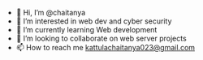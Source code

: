 - 👋 Hi, I’m @chaitanya
- 👀 I’m interested in web dev and cyber security
- 🌱 I’m currently learning Web development
- 💞️ I’m looking to collaborate on web server projects
- 📫 How to reach me kattulachaitanya023@gmail.com

<!---
chai2005/chai2005 is a ✨ special ✨ repository because its `README.md` (this file) appears on your GitHub profile.
You can click the Preview link to take a look at your changes.
--->
